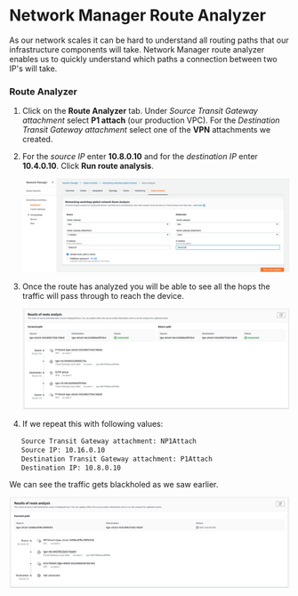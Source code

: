 # Network Manager Route Analyzer

As our network scales it can be hard to understand all routing paths that our infrastructure components will take. Network Manager route analyzer enables us to quickly understand which paths a connection between two IP's will take.

### Route Analyzer

1. Click on the **Route Analyzer** tab. Under *Source* *Transit Gateway attachment* select **P1 attach** (our production VPC). For the *Destination* *Transit Gateway attachment* select one of the **VPN** attachments we created.

2. For the *source IP* enter **10.8.0.10** and for the *destination IP* enter **10.4.0.10**. Click **Run route analysis**.

    ![Global Network Route Setup](../images/network-manager-route-setup.png)

3. Once the route has analyzed you will be able to see all the hops the traffic will pass through to reach the device.

    ![Global Network Route](../images/network-manager-route.png)

4. If we repeat this with following values:

```
   Source Transit Gateway attachment: NP1Attach
   Source IP: 10.16.0.10
   Destination Transit Gateway attachment: P1Attach
   Destination IP: 10.8.0.10
```

   We can see the traffic gets blackholed as we saw earlier.

   ![Global Network Route](../images/network-manager-route-block.png)

